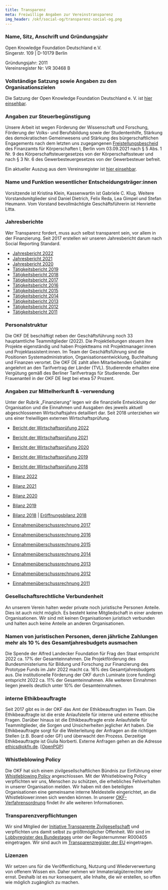 ```yaml
---
title: Transparenz
meta: Freiwillige Angaben zur Vereinstransparenz
img_header: /okf/social-og/transparenz-social-og.png
---
```


### Name, Sitz, Anschrift und Gründungsjahr

Open Knowledge Foundation Deutschland e.V. <br>
Singerstr. 109 | D-10179 Berlin <br>

Gründungsjahr: 2011 <br>
Vereinsregister Nr: VR 30468 B <br>

### Vollständige Satzung sowie Angaben zu den Organisationszielen
Die Satzung der Open Knowledge Foundation Deutschland e. V. ist [hier einsehbar](/files/documents/01_OKF-Satzung_neu.pdf).

### Angaben zur Steuerbegünstigung
Unsere Arbeit ist wegen Förderung der Wissenschaft und Forschung, Förderung der Volks- und Berufsbildung sowie der Studentenhilfe, Stärkung des demokratischen Gemeinwesens und  Stärkung des bürgerschaftlichen Engagements nach dem letzten uns zugegangenen [Freistellungsbescheid](/files/documents/2022_Freistellungsbescheid_fuer_2021.pdf) des Finanzamts für Körperschaften I, Berlin vom 03.09.2021 nach § 5 Abs. 1 Nr. 9 des Körperschaftsteuergesetzes von der Körperschaftssteuer und nach § 3 Nr. 6 des Gewerbesteuergesetzes von der Gewerbesteuer befreit.

Ein aktueller Auszug aus dem Vereinsregister ist [hier einsehbar](/files/documents/2022-03-21-Vereinsregisterauszug-OKF-DE.pdf).

### Name und Funktion wesentlicher Entscheidungsträger:innen
Vorsitzende ist Kristina Klein, Kassenwartin ist Gabriele C. Klug. Weitere Vorstandsmitglieder sind Daniel Dietrich, Felix Reda, Lea Gimpel und Stefan Heumann. Vom Vorstand bevollmächtigte Geschäftsführerin ist Henriette Litta.

### Jahresberichte
Wer Transparenz fordert, muss auch selbst transparent sein, vor allem in der Finanzierung. Seit 2017 erstellen wir unseren Jahresbericht darum nach Social Reporting Standard.

[comment]: # (!Achtung: Den aktuellen Bericht KEINESFALLS schon hier verlinken, bevor nicht 1. die Mitgliederversammlung ihn abgesegnet hat und 2. der Wirtschaftsprüfer die Zahlen freigegeben hat!)

- [Jahresbericht 2022](https://2022.okfn.de/) <br>
- [Jahresbericht 2021](https://2021.okfn.de/) <br>
- [Jahresbericht 2020](https://2020.okfn.de/) <br>
- [Tätigkeitsbericht 2019](https://2019.okfn.de/) <br>
- [Tätigkeitsbericht 2018](https://2018.okfn.de/) <br>
- [Tätigkeitsbericht 2017](/files/documents/OKFDE-Taetigkeitsbericht-2017.pdf) <br>
- [Tätigkeitsbericht 2016](/files/documents/OKFDE-Taetigkeitsbericht-2016.pdf) <br>
- [Tätigkeitsbericht 2015](/files/documents/OKFDE-Taetigkeitsbericht-2015.pdf) <br>
- [Tätigkeitsbericht 2014](/files/documents/OKFDE-Taetigkeitsbericht-2014.pdf) <br>
- [Tätigkeitsbericht 2013](/files/documents/OKFDE-Taetigkeitsbericht-2013.pdf) <br>
- [Tätigkeitsbericht 2012](/files/documents/OKFDE-Taetigkeitsbericht-2012.pdf) <br>
- [Tätigkeitsbericht 2011](/files/documents/OKFDE-Taetigkeitsbericht-2011.pdf) 

### Personalstruktur

Die OKF DE beschäftigt neben der Geschäftsführung noch 33 hauptamtliche Teammitglieder (2022). Die Projektleitungen steuern ihre Projekte eigenständig und haben Projektteams mit Projektmanager:innen und Projektassistent:innen. Im Team der Geschäftsführung sind die Positionen Systemadministration, Organisationsentwicklung, Buchhaltung und Finanzen verortet. Die OKF DE zahlt allen Mitarbeitenden Gehälter angelehnt an den Tarifvertrag der Länder (TVL). Studierende erhalten eine Vergütung gemäß des Berliner Tarifvertrags für Studierende. Der Frauenanteil in der OKF DE liegt bei etwa 57 Prozent.

### Angaben zur Mittelherkunft & -verwendung

Unter der Rubrik „Finanzierung“ legen wir die finanzielle Entwicklung der Organisation und die Einnahmen und Ausgaben des jeweils aktuell abgeschlossenen Wirtschaftsjahrs detailliert dar. Seit 2018 unterziehen wir uns einer freiwilligen externen Wirtschaftsprüfung.

- [Bericht der Wirtschaftsprüfung 2022](/files/documents/WP-Berichte/OKF-DE-WPBericht-2022.pdf) <br>
- [Bericht der Wirtschaftsprüfung 2021](/files/documents/WP-Berichte/OKF-DE-WPBericht-2021.pdf) <br>
- [Bericht der Wirtschaftsprüfung 2020](/files/documents/WP-Berichte/OKF-DE-WPBericht-2020.pdf) <br>
- [Bericht der Wirtschaftsprüfung 2019](/files/documents/WP-Berichte/OKF-DE-WPBericht-2019.pdf) <br>
- [Bericht der Wirtschaftsprüfung 2018](/files/documents/WP-Berichte/OKF-DE-WPBericht-2018.pdf) <br>

- [Bilanz 2022](/files/documents/Jahresabschluesse/OKF-DE-Jahresabschluss-2022.pdf) <br>
- [Bilanz 2021](/files/documents/Jahresabschluesse/OKF-DE-Jahresabschluss-2021.pdf) <br>
- [Bilanz 2020](/files/documents/Jahresabschluesse/OKF-DE-Jahresabschluss-2020.pdf) <br>
- [Bilanz 2019](/files/documents/Jahresabschluesse/OKF-DE-Jahresabschluss-2019.pdf) <br>
- [Bilanz 2018](/files/documents/Jahresabschluesse/OKF-DE-Jahresabschluss-2018.pdf) | [Eröffnungsbilanz 2018](/files/documents/Jahresabschluesse/OKF-DE-Jahresabschluss-Eröffnungsbilanz_2018.pdf) <br>

- [Einnahmenüberschussrechnung 2017](/files/documents/Jahresabschluesse/OKF-DE-Jahresabschluss-2017.pdf) <br> 
- [Einnahmenüberschussrechnung 2016](/files/documents/Jahresabschluesse/OKF-DE-Jahresabschluss-2016.pdf) <br>
- [Einnahmenüberschussrechnung 2015](/files/documents/Jahresabschluesse/OKF-DE-Jahresabschluss-2015.pdf) <br>
- [Einnahmenüberschussrechnung 2014](/files/documents/Jahresabschluesse/OKF-DE-Jahresabschluss-2014.pdf) <br>
- [Einnahmenüberschussrechnung 2013](/files/documents/Jahresabschluesse/OKF-DE-Jahresabschluss-2013.pdf) <br>
- [Einnahmenüberschussrechnung 2012](/files/documents/Jahresabschluesse/OKF-DE-Jahresabschluss-2012.pdf) <br>
- [Einnahmenüberschussrechnung 2011](/files/documents/Jahresabschluesse/OKF-DE-Jahresabschluss-2011.pdf)

### Gesellschaftsrechtliche Verbundenheit
An unserem Verein halten weder private noch juristische Personen Anteile. Dies ist auch nicht möglich. Es besteht keine Mitgliedschaft in einer anderen Organisationen. Wir sind mit keinen Organisationen juristisch verbunden und halten auch keine Anteile an anderen Organisationen.

### Namen von juristischen Personen, deren jährliche Zahlungen mehr als 10 % des Gesamtjahresbudgets ausmachen
Die Spende der Alfred Landecker Foundation für Frag den Staat entspricht 2022 ca. 17% der Gesamteinnahmen. Die Projektförderung des Bundesministeriums für Bildung und Forschung zur Finanzierung des Prototype Funds im Jahr 2022 macht ca. 16% des Gesamtjahresbudgets aus. Die institutionelle Förderung der OKF durch Luminate (core funding) entspricht 2022 ca. 11% der Gesamteinnahmen. Alle weiteren Einnahmen liegen jeweils deutlich unter 10% der Gesamteinnahmen.

### interne Ethikbeauftragte
Seit 2017 gibt es in der OKF das Amt der Ethikbeauftragten im Team. Die Ethikbeauftragte ist die erste Anlaufstelle für interne und externe ethische Fragen. Darüber hinaus ist die Ethikbeauftragte erste Anlaufstelle für Teammitglieder, die Sorgen und Unsicherheiten jeglicher Art haben. Die Ethikbeauftragte sorgt für die Weiterleitung der Anfragen an die richtigen Stellen (z.B. Board oder GF) und überwacht den Prozess. Derzeitige Ethikbeauftragte ist Giulia Norberti. Externe Anfragen gehen an die Adresse ethics@okfn.de. [<a href="/okf/ethics_okfn_de_pub.asc">OpenPGP</a>]

### Whistleblowing Policy

Die OKF hat sich einem zivilgesellschaftlichen Bündnis zur Einführung einer [Whistleblowing Policy](https://freiheitsrechte.org/uploads/documents/Demokratie/Policy_Whistleblowing-2022-Gesellschaft-fuer-Freiheitsrechte-Zivilcourage-Demokratie.pdf) angeschlossen. Mit der Whistleblowing Policy verpflichten wir uns, Menschen zu schützen, die erhebliches Fehlverhalten in unserer Organisation melden. Wir haben mit den beteiligten Organisationen eine gemeinsame interne Meldestelle eingerichtet, an die Whistleblower:innen sich wenden können. In unserer [OKF-Verfahrensordnung](/files/documents/OKF_WhistleblowingPolicy_Verfahrensordnung.pdf) findet ihr alle weiteren Informationen. 

### Transparenzverpflichtungen
Wir sind Mitglied der [Initiative Transparente Zivilgesellschaft](https://www.transparente-zivilgesellschaft.de/) und verpflichten uns damit selbst zu größtmöglicher Offenheit. Wir sind im [Lobbyregister des Bundestages](https://www.lobbyregister.bundestag.de/startseite) unter der Registernummer R000405 eingetragen. Wir sind auch im [Transparenzregister der EU](https://ec.europa.eu/transparencyregister/public/homePage.do?redir=false&locale=de) eingetragen. 

### Lizenzen

Wir setzen uns für die Veröffentlichung, Nutzung und Wiederverwertung von offenem Wissen ein. Daher nehmen wir Immaterialgüterrechte sehr ernst. Deshalb ist es nur konsequent, alle Inhalte, die wir erstellen, so offen wie möglich zugänglich zu machen.
